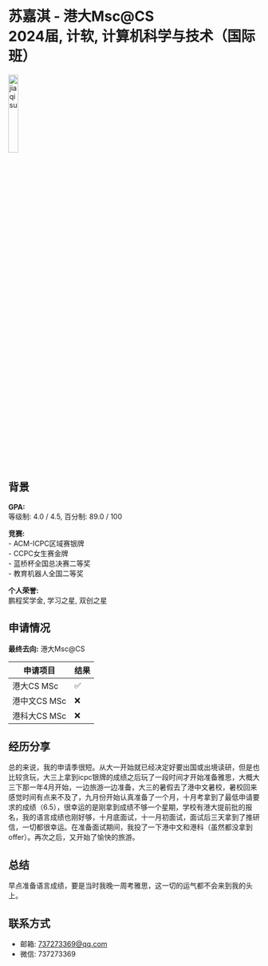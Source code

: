 # 苏嘉淇 - 港大Msc@CS<br>2024届, 计软, 计算机科学与技术（国际班）

<img src="../files/jiaqisu.jpg" alt="jiaqi su" style="width: 20%; max-width: 100%; height: auto;">

## 背景
<strong>GPA: </strong><br>
等级制: 4.0 / 4.5, 百分制: 89.0 / 100<br>

<strong>竞赛: </strong><br>
    - ACM-ICPC区域赛银牌<br>
    - CCPC女生赛金牌<br>
    - 蓝桥杯全国总决赛二等奖<br>
    - 教育机器人全国二等奖<br>

<strong>个人荣誉:</strong><br>
鹏程奖学金, 学习之星, 双创之星<br>

## 申请情况
<strong>最终去向:</strong> 港大Msc@CS

|  申请项目   | 结果 |
|  ----  | ----  |
| 港大CS MSc  | ✅ |
| 港中文CS MSc | ❌ |
| 港科大CS MSc | ❌ |

## 经历分享
总的来说，我的申请季很短。从大一开始就已经决定好要出国或出境读研，但是也比较贪玩，大三上拿到icpc银牌的成绩之后玩了一段时间才开始准备雅思，大概大三下那一年4月开始，一边旅游一边准备，大三的暑假去了港中文暑校，暑校回来感觉时间有点来不及了，九月份开始认真准备了一个月，十月考拿到了最低申请要求的成绩（6.5），很幸运的是刚拿到成绩不够一个星期，学校有港大提前批的报名，我的语言成绩也刚好够，十月底面试，十一月初面试，面试后三天拿到了推研信，一切都很幸运。在准备面试期间，我投了一下港中文和港科（虽然都没拿到offer）。再次之后，又开始了愉快的旅游。

## 总结
早点准备语言成绩，要是当时我晚一周考雅思，这一切的运气都不会来到我的头上。

## 联系方式
- 邮箱: 737273369@qq.com<br>
- 微信: 737273369<br>